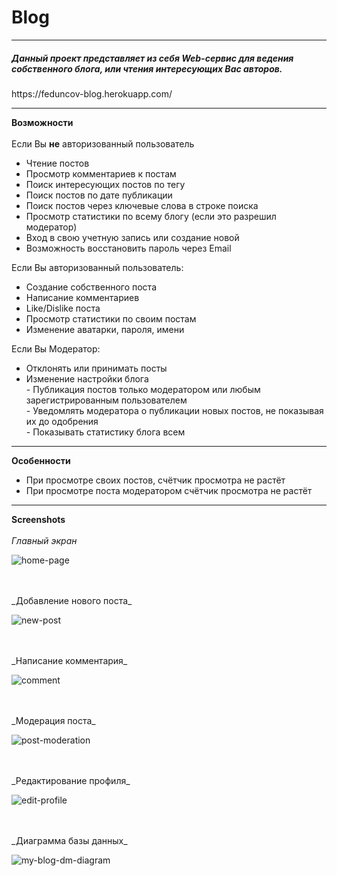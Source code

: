<h1>Blog</h1>

__________________________________________________

<h5>Данный проект представляет из себя Web-сервис для ведения собственного блога, или чтения интересующих Вас авторов.</h5>
https://feduncov-blog.herokuapp.com/


__________________________________________________
**Возможности**
<br><br>
 Если Вы **не** авторизованный пользователь
 - Чтение постов
 - Просмотр комментариев к постам
 - Поиск интересующих постов по тегу
 - Поиск постов по дате публикации
 - Поиск постов через ключевые слова в строке поиска
 - Просмотр статистики по всему блогу (если это разрешил модератор)
 - Вход в свою учетную запись или создание новой
 - Возможность восстановить пароль через Email

 Если Вы авторизованный пользователь: 

 - Создание собственного поста
 - Написание комментариев
 - Like/Dislike поста
 - Просмотр статистики по своим постам
 - Изменение аватарки, пароля, имени

 Если Вы Модератор:
 - Отклонять или принимать посты
 - Изменение настройки блога
   <br>
        - Публикация постов только модератором или любым зарегистрированным пользователем
   <br>
        - Уведомлять модератора о публикации новых постов, не показывая их до одобрения
   <br>
        - Показывать статистику блога всем
__________________________________________________
**Особенности**
 - При просмотре своих постов, счётчик просмотра не растёт
 - При просмотре поста модератором счётчик просмотра не растёт
__________________________________________________
**Screenshots**
<br>
<br>
_Главный экран_
<br>

![home-page](https://user-images.githubusercontent.com/86868993/160099599-5f4de7b5-7bef-42cc-9d60-df9254352abc.png)


<br>
<br>
_Добавление нового поста_
<br>

![new-post](https://user-images.githubusercontent.com/86868993/160099663-0c2bd0ba-4053-4c0a-8505-b9f89d316216.png)


<br>
<br>
_Написание комментария_
<br>

![comment](https://user-images.githubusercontent.com/86868993/160099709-c250b9d5-8def-45e6-b6da-8008460c10f7.png)


<br>
<br>
_Модерация поста_
<br>

![post-moderation](https://user-images.githubusercontent.com/86868993/160099757-17e89bb3-2ad1-4dfc-abca-84c02f5c6023.png)

<br>
<br>
_Редактирование профиля_
<br>

![edit-profile](https://user-images.githubusercontent.com/86868993/160099806-b3d1bfe1-62c2-4c10-83e3-824eed599d99.png)


<br>
<br>
_Диаграмма базы данных_
<br>


![my-blog-dm-diagram](https://user-images.githubusercontent.com/86868993/160099845-01c5c801-6c9e-49f4-8bd4-db5989b799b3.png)



